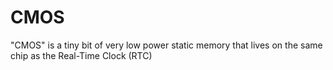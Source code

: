 # CMOS
"CMOS" is a tiny bit of very low power static memory that lives on the same chip as the Real-Time Clock (RTC)
